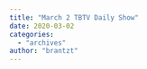 ```yaml
---
title: "March 2 TBTV Daily Show"
date: 2020-03-02
categories: 
  - "archives"
author: "brantzt"
---
```



